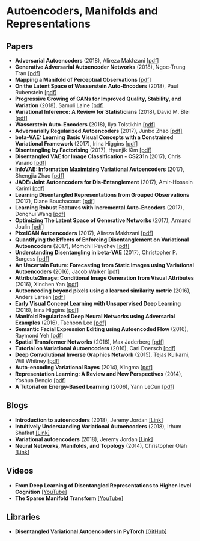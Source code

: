 # Autoencoders, Manifolds and Representations

## Papers

- **Adversarial Autoencoders** (2018), Alireza Makhzani [[pdf]](https://arxiv.org/abs/1511.05644)
- **Generative Adversarial Autoencoder Networks** (2018), Ngoc-Trung Tran [[pdf]](https://arxiv.org/abs/1803.08887v1)
- **Mapping a Manifold of Perceptual Observations** [[pdf]](http://web.mit.edu/cocosci/Papers/man_nips.pdf)
- **On the Latent Space of Wasserstein Auto-Encoders** (2018), Paul Rubenstein [[pdf]](https://arxiv.org/abs/1802.03761)
- **Progressive Growing of GANs for Improved Quality, Stability, and Variation** (2018), Samuli Laine [[pdf]](https://arxiv.org/abs/1710.10196)
- **Variational Inference: A Review for Statisticians** (2018), David M. Blei [[pdf]](https://arxiv.org/pdf/1601.00670.pdf)
- **Wasserstein Auto-Encoders** (2018), Ilya Tolstikhin [[pdf]](https://arxiv.org/abs/1711.01558)
- **Adversarially Regularized Autoencoders** (2017), Junbo Zhao [[pdf]](https://arxiv.org/abs/1706.04223)
- **beta-VAE: Learning Basic Visual Concepts with a Constrained Variational Framework** (2017), Irina Higgins [[pdf]](https://openreview.net/forum?id=Sy2fzU9gl)
- **Disentangling by Factorising** (2017), Hyunjik Kim [[pdf]](https://drive.google.com/file/d/0Bwy4Nlx78QCCRXdCcWFOdWd2dTY4SGZIVFpib1ZTbkgzOVNr/view)
- **Disentangled VAE for Image Classification - CS231n** (2017), Chris Varano [[pdf]](http://cs231n.stanford.edu/reports/2017/pdfs/3.pdf)
- **InfoVAE: Information Maximizing Variational Autoencoders** (2017), Shengjia Zhao [[pdf]](https://arxiv.org/abs/1706.02262)
- **JADE: Joint Autoencoders for Dis-Entanglement** (2017), Amir-Hossein Karimi [[pdf]](https://drive.google.com/file/d/0Bwy4Nlx78QCCVms5c1ZQdWlaWlNaZktKSERtay1JVUNHUVpR/view)
- **Learning Disentangled Representations from Grouped Observations** (2017), Diane Bouchacourt [[pdf]](https://arxiv.org/abs/1705.08841)
- **Learning Robust Features with Incremental Auto-Encoders** (2017), Donghui Wang [[pdf]](https://arxiv.org/abs/1705.09476)
- **Optimizing The Latent Space of Generative Networks** (2017), Armand Joulin [[pdf]](https://arxiv.org/abs/1707.05776v1)
- **PixelGAN Autoencoders** (2017), Alireza Makhzani [[pdf]](https://arxiv.org/abs/1706.00531)
- **Quantifying the Effects of Enforcing Disentanglement on Variational Autoencoders** (2017), Momchil Peychev [[pdf]](https://drive.google.com/file/d/0Bwy4Nlx78QCCMDl4eDJYUzNCSFk2OGFTdEtXbHNkczJmQ1p3/view)
- **Understanding Disentangling in beta-VAE** (2017), Christopher P. Burgess [[pdf]](https://drive.google.com/file/d/0Bwy4Nlx78QCCNktVTFFMTUs4N2oxY295VU9qV25MWTBQS2Uw/view)
- **An Uncertain Future: Forecasting from Static Images using Variational Autoencoders** (2016), Jacob Walker [[pdf]](https://arxiv.org/abs/1606.07873)
- **Attribute2Image: Conditional Image Generation from Visual Attributes** (2016), Xinchen Yan [[pdf]](https://arxiv.org/abs/1512.00570)
- **Autoencoding beyond pixels using a learned similarity metric** (2016), Anders Larsen [[pdf]](https://arxiv.org/abs/1512.09300)
- **Early Visual Concept Learning with Unsupervised Deep Learning** (2016), Irina Higgins [[pdf]](https://arxiv.org/abs/1606.05579)
- **Manifold Regularized Deep Neural Networks using Adversarial Examples** (2016), Taehoon Lee [[pdf]](https://arxiv.org/abs/1511.06381)
- **Semantic Facial Expression Editing using Autoencoded Flow** (2016), Raymond Yeh [[pdf]](https://arxiv.org/abs/1611.09961)
- **Spatial Transformer Networks** (2016), Max Jaderberg [[pdf]](https://arxiv.org/abs/1506.02025)
- **Tutorial on Variational Autoencoders** (2016), Carl Doersch [[pdf]](https://arxiv.org/pdf/1606.05908.pdf)
- **Deep Convolutional Inverse Graphics Network** (2015), Tejas Kulkarni, Will Whitney [[pdf]](https://arxiv.org/abs/1503.03167)
- **Auto-encoding Variational Bayes** (2014), Kingma [[pdf]](https://arxiv.org/pdf/1312.6114.pdf)
- **Representation Learning: A Review and New Perspectives** (2014), Yoshua Bengio [[pdf]](https://arxiv.org/abs/1206.5538)
- **A Tutorial on Energy-Based Learning** (2006), Yann LeCun [[pdf]](http://yann.lecun.com/exdb/publis/pdf/lecun-06.pdf)

## Blogs

- **Introduction to autoencoders** (2018), Jeremy Jordan [[Link]](https://www.jeremyjordan.me/autoencoders/)
- **Intuitively Understanding Variational Autoencoders** (2018), Irhum Shafkat [[Link]](https://towardsdatascience.com/intuitively-understanding-variational-autoencoders-1bfe67eb5daf)
- **Variational autoencoders** (2018), Jeremy Jordan [[Link]](https://www.jeremyjordan.me/variational-autoencoders/)
- **Neural Networks, Manifolds, and Topology** (2014), Christopher Olah [[Link]](http://colah.github.io/posts/2014-03-NN-Manifolds-Topology/)

## Videos

- **From Deep Learning of Disentangled Representations to Higher-level Cognition** [[YouTube]](https://www.youtube.com/watch?v=Yr1mOzC93xs)
- **The Sparse Manifold Transform** [[YouTube]](https://www.youtube.com/watch?v=C2_5QFQZGvM)

## Libraries

- **Disentangled Variational Autoencoders in PyTorch** [[GitHub]](https://github.com/Near32/PYTORCH_VAE)
